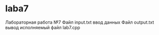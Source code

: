 # laba7
Лабораторная работа №7 
Файл input.txt ввод данных
Файл output.txt вывод
исполняемый файл lab7.cpp
